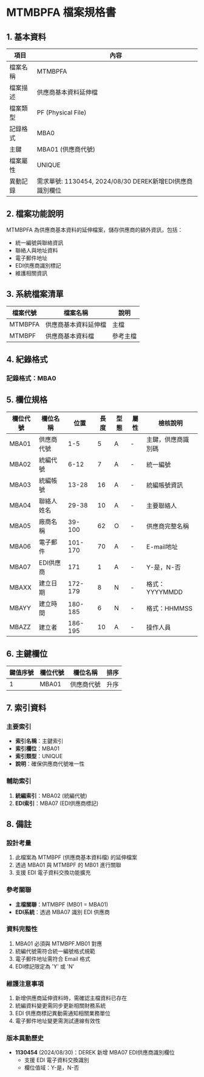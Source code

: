 # MTMBPFA 檔案規格書

## 1. 基本資料

| 項目 | 內容 |
|------|------|
| 檔案名稱 | MTMBPFA |
| 檔案描述 | 供應商基本資料延伸檔 |
| 檔案類型 | PF (Physical File) |
| 記錄格式 | MBA0 |
| 主鍵 | MBA01 (供應商代號) |
| 檔案屬性 | UNIQUE |
| 異動記錄 | 需求單號: 1130454, 2024/08/30 DEREK新增EDI供應商識別欄位 |

## 2. 檔案功能說明

MTMBPFA 為供應商基本資料的延伸檔案，儲存供應商的額外資訊，包括：
- 統一編號與聯絡資訊
- 聯絡人與地址資料
- 電子郵件地址
- EDI供應商識別標記
- 維護相關資訊

## 3. 系統檔案清單

| 檔案代號 | 檔案名稱 | 說明 |
|----------|----------|------|
| MTMBPFA | 供應商基本資料延伸檔 | 主檔 |
| MTMBPF | 供應商基本資料檔 | 參考主檔 |

## 4. 紀錄格式

### 記錄格式：MBA0

## 5. 欄位規格

| 欄位代號 | 欄位名稱 | 位置 | 長度 | 型態 | 屬性 | 檢核說明 |
|----------|----------|------|------|------|------|----------|
| MBA01 | 供應商代號 | 1-5 | 5 | A | - | 主鍵，供應商識別碼 |
| MBA02 | 統編代號 | 6-12 | 7 | A | - | 統一編號 |
| MBA03 | 統編帳號 | 13-28 | 16 | A | - | 統編帳號資訊 |
| MBA04 | 聯絡人姓名 | 29-38 | 10 | A | - | 主要聯絡人 |
| MBA05 | 廠商名稱 | 39-100 | 62 | O | - | 供應商完整名稱 |
| MBA06 | 電子郵件 | 101-170 | 70 | A | - | E-mail地址 |
| MBA07 | EDI供應商 | 171 | 1 | A | - | Y-是，N-否 |
| MBAXX | 建立日期 | 172-179 | 8 | N | - | 格式：YYYYMMDD |
| MBAYY | 建立時間 | 180-185 | 6 | N | - | 格式：HHMMSS |
| MBAZZ | 建立者 | 186-195 | 10 | A | - | 操作人員 |

## 6. 主鍵欄位

| 鍵值序號 | 欄位代號 | 欄位名稱 | 排序 |
|----------|----------|----------|------|
| 1 | MBA01 | 供應商代號 | 升序 |

## 7. 索引資料

### 主要索引
- **索引名稱**：主鍵索引
- **索引欄位**：MBA01
- **索引類型**：UNIQUE
- **說明**：確保供應商代號唯一性

### 輔助索引
1. **統編索引**：MBA02 (統編代號)
2. **EDI索引**：MBA07 (EDI供應商標記)

## 8. 備註

### 設計考量
1. 此檔案為 MTMBPF (供應商基本資料檔) 的延伸檔案
2. 透過 MBA01 與 MTMBPF 的 MB01 進行關聯
3. 支援 EDI 電子資料交換功能擴充

### 參考關聯
- **主檔關聯**：MTMBPF (MB01 = MBA01)
- **EDI系統**：透過 MBA07 識別 EDI 供應商

### 資料完整性
1. MBA01 必須與 MTMBPF.MB01 對應
2. 統編代號需符合統一編號格式規範
3. 電子郵件地址需符合 Email 格式
4. EDI標記限定為 'Y' 或 'N'

### 維護注意事項
1. 新增供應商延伸資料時，需確認主檔資料已存在
2. 統編資料變更需同步更新相關財務系統
3. EDI 供應商標記異動需通知相關業務單位
4. 電子郵件地址變更需測試連線有效性

### 版本異動歷史
- **1130454** (2024/08/30)：DEREK 新增 MBA07 EDI供應商識別欄位
  - 支援 EDI 電子資料交換識別
  - 欄位值域：Y-是，N-否 